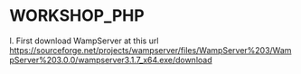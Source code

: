 # WORKSHOP_PHP

I. First download WampServer at this url https://sourceforge.net/projects/wampserver/files/WampServer%203/WampServer%203.0.0/wampserver3.1.7_x64.exe/download
